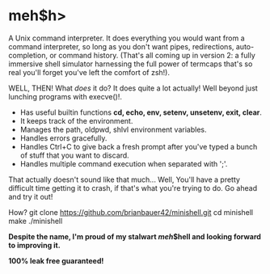 # meh$h>

A Unix command interpreter. It does everything you would want from a command interpreter, so long as you don't want pipes, redirections, auto-completion, or command history. (That's all coming up in version 2: a fully immersive shell simulator harnessing the full power of termcaps that's so real you'll forget you've left the comfort of zsh!).

WELL, THEN! What *does* it do?
It does quite a lot actually! Well beyond just lunching programs with execve()!.
* Has useful builtin functions **cd, echo, env, setenv, unsetenv, exit, clear**.
* It keeps track of the environment.
* Manages the path, oldpwd, shlvl environment variables.
* Handles errors gracefully.
* Handles Ctrl+C to give back a fresh prompt after you've typed a bunch of stuff that you want to discard.
* Handles multiple command execution when separated with ';'.

That actually doesn't sound like that much...
Well, You'll have a pretty difficult time getting it to crash, if that's what you're trying to do. Go ahead and try it out!

How?
git clone https://github.com/brianbauer42/minishell.git
cd minishell
make
./minishell

**Despite the name, I'm proud of my stalwart *meh*$hell and looking forward to improving it.**

**100% leak free guaranteed!**
